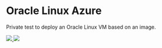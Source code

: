 # Oracle Linux Azure
Private test to deploy an Oracle Linux VM based on an image.

<a href="https://portal.azure.com/#create/Microsoft.Template/uri/https%3A%2F%2Fraw.githubusercontent.com%2Ferjadi%2Fazurevmdeploy%2Fmaster%2Fvmdeployoracle.json" target="_blank">
    <img src="http://azuredeploy.net/deploybutton.png"/>
</a>
<a href="http://armviz.io/#/?load=https%3A%2F%2Fraw.githubusercontent.com%2Ferjadi%2Fazurevmdeploy%2Fmaster%2Fvmdeployoracle.json" target="_blank">
    <img src="http://armviz.io/visualizebutton.png"/>
</a>
